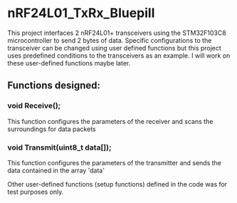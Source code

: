 # nRF24L01_TxRx_Bluepill
 
This project interfaces 2 nRF24L01+ transceivers using the STM32F103C8 microcontroller to send 2 bytes of data. Specific configurations to the transceiver can be changed using user defined functions but this project uses predefined conditions to the transceivers as an example. I will work on these user-defined functions maybe later.

## Functions designed:
### void Receive();
This function configures the parameters of the receiver and scans the surroundings for data packets
### void Transmit(uint8_t data[]);
This function configures the parameters of the transmitter and sends the data contained in the array 'data'

Other user-defined functions (setup functions) defined in the code was for test purposes only.

